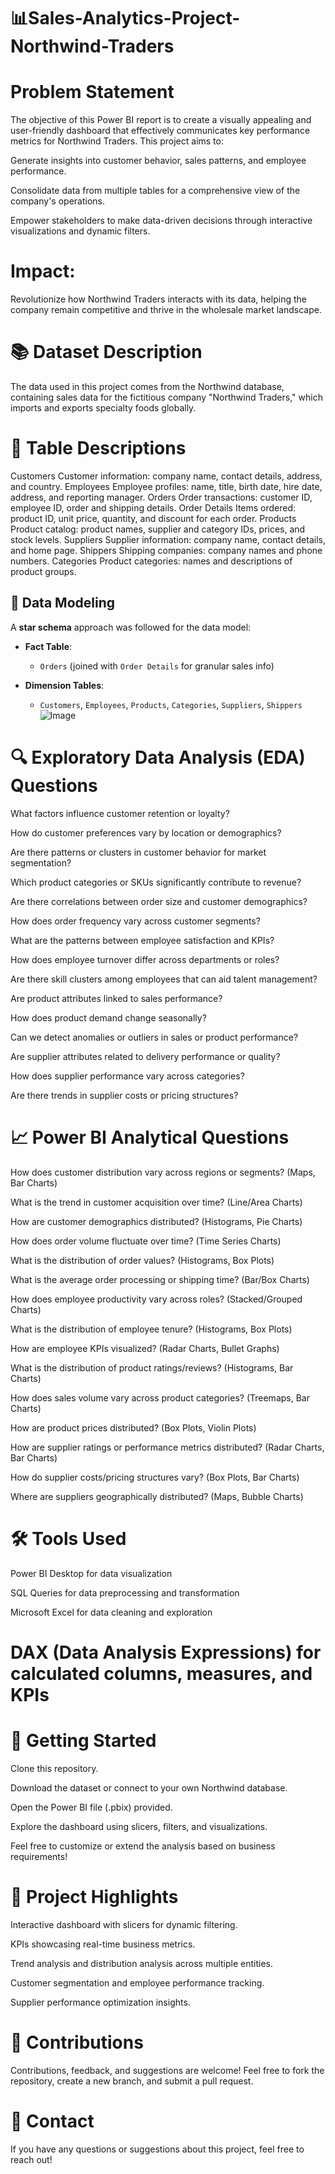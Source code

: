 # 📊Sales-Analytics-Project-Northwind-Traders

# Problem Statement
The objective of this Power BI report is to create a visually appealing and user-friendly dashboard that effectively communicates key performance metrics for Northwind Traders.
This project aims to:

Generate insights into customer behavior, sales patterns, and employee performance.

Consolidate data from multiple tables for a comprehensive view of the company's operations.

Empower stakeholders to make data-driven decisions through interactive visualizations and dynamic filters.

# Impact:
Revolutionize how Northwind Traders interacts with its data, helping the company remain competitive and thrive in the wholesale market landscape.

# 📚 Dataset Description
The data used in this project comes from the Northwind database, containing sales data for the fictitious company "Northwind Traders," which imports and exports specialty foods globally.

# 📑 Table Descriptions

Customers	Customer information: company name, contact details, address, and country.
Employees	Employee profiles: name, title, birth date, hire date, address, and reporting manager.
Orders	Order transactions: customer ID, employee ID, order and shipping details.
Order Details	Items ordered: product ID, unit price, quantity, and discount for each order.
Products	Product catalog: product names, supplier and category IDs, prices, and stock levels.
Suppliers	Supplier information: company name, contact details, and home page.
Shippers	Shipping companies: company names and phone numbers.
Categories	Product categories: names and descriptions of product groups.

## 🧩 Data Modeling

A **star schema** approach was followed for the data model:

- **Fact Table**:  
  - `Orders` (joined with `Order Details` for granular sales info)

- **Dimension Tables**:  
  - `Customers`, `Employees`, `Products`, `Categories`, `Suppliers`, `Shippers`
 ![Image](https://github.com/user-attachments/assets/d54f9636-d58b-414c-b1b7-360fd3267bb0)

# 🔍 Exploratory Data Analysis (EDA) Questions
What factors influence customer retention or loyalty?

How do customer preferences vary by location or demographics?

Are there patterns or clusters in customer behavior for market segmentation?

Which product categories or SKUs significantly contribute to revenue?

Are there correlations between order size and customer demographics?

How does order frequency vary across customer segments?

What are the patterns between employee satisfaction and KPIs?

How does employee turnover differ across departments or roles?

Are there skill clusters among employees that can aid talent management?

Are product attributes linked to sales performance?

How does product demand change seasonally?

Can we detect anomalies or outliers in sales or product performance?

Are supplier attributes related to delivery performance or quality?

How does supplier performance vary across categories?

Are there trends in supplier costs or pricing structures?

# 📈 Power BI Analytical Questions
How does customer distribution vary across regions or segments? (Maps, Bar Charts)

What is the trend in customer acquisition over time? (Line/Area Charts)

How are customer demographics distributed? (Histograms, Pie Charts)

How does order volume fluctuate over time? (Time Series Charts)

What is the distribution of order values? (Histograms, Box Plots)

What is the average order processing or shipping time? (Bar/Box Charts)

How does employee productivity vary across roles? (Stacked/Grouped Charts)

What is the distribution of employee tenure? (Histograms, Box Plots)

How are employee KPIs visualized? (Radar Charts, Bullet Graphs)

What is the distribution of product ratings/reviews? (Histograms, Bar Charts)

How does sales volume vary across product categories? (Treemaps, Bar Charts)

How are product prices distributed? (Box Plots, Violin Plots)

How are supplier ratings or performance metrics distributed? (Radar Charts, Bar Charts)

How do supplier costs/pricing structures vary? (Box Plots, Bar Charts)

Where are suppliers geographically distributed? (Maps, Bubble Charts)

# 🛠️ Tools Used
Power BI Desktop for data visualization

SQL Queries for data preprocessing and transformation

Microsoft Excel for data cleaning and exploration

# DAX (Data Analysis Expressions) for calculated columns, measures, and KPIs

# 🚀 Getting Started
Clone this repository.

Download the dataset or connect to your own Northwind database.

Open the Power BI file (.pbix) provided.

Explore the dashboard using slicers, filters, and visualizations.

Feel free to customize or extend the analysis based on business requirements!

# 📌 Project Highlights
Interactive dashboard with slicers for dynamic filtering.

KPIs showcasing real-time business metrics.

Trend analysis and distribution analysis across multiple entities.

Customer segmentation and employee performance tracking.

Supplier performance optimization insights.

# 🤝 Contributions
Contributions, feedback, and suggestions are welcome!
Feel free to fork the repository, create a new branch, and submit a pull request.

# 📧 Contact
If you have any questions or suggestions about this project, feel free to reach out!


